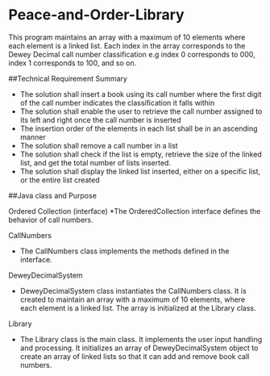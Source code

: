 # Peace-and-Order-Library

This program maintains an array with a maximum of 10 elements where each element is a linked list. 
Each index in the array corresponds to the Dewey Decimal call number classification e.g index 0 
corresponds to 000, index 1 corresponds to 100, and so on.


##Technical Requirement Summary
* The solution shall insert a book using its call number where the first digit of the 
call number indicates the classification it falls within
* The solution shall enable the user to retrieve the call number assigned to its left 
and right once the call number is inserted
* The insertion order of the elements in each list shall be in an ascending manner
* The solution shall remove a call number in a list
* The solution shall check if the list is empty, retrieve the size of the linked list, and 
get the total number of lists inserted.
* The solution shall display the linked list inserted, either on a specific list, or the 
entire list created


##Java class and Purpose

Ordered Collection (interface)
*The OrderedCollection interface defines the behavior of call numbers.

CallNumbers 
* The CallNumbers class implements the methods defined in the interface. 

DeweyDecimalSystem 
* DeweyDecimalSystem class instantiates the CallNumbers class. It is created to maintain an array with a maximum of 10 elements, 
where each element is a linked list. The array is initialized at the Library class.

Library 
* The Library class is the main class. It implements the user input handling and processing. It initializes an array of 
DeweyDecimalSystem object to create an array of linked lists so that it can add and remove book call numbers.
